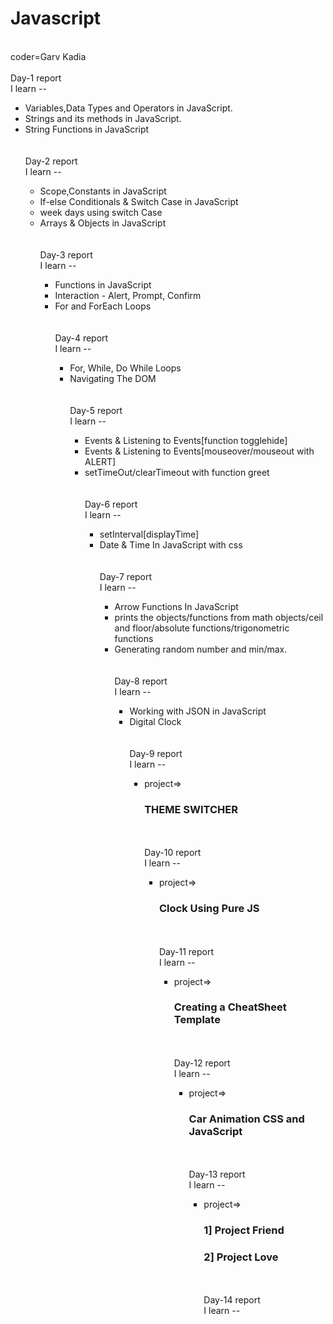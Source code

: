 # Javascript
<br>
coder=Garv Kadia
<br>
<br>
Day-1 report
<br>
I learn --
<div>
        <ul>
            <li>Variables,Data Types and Operators in JavaScript.</li>
            <li>Strings and its methods in JavaScript.</li>
            <li>String Functions in JavaScript</li>
           
      
<br>
<br>
Day-2 report
<br>
I learn --
<div>
        <ul>
            <li>Scope,Constants in JavaScript</li>
            <li>If-else Conditionals & Switch Case in JavaScript</li>
            <li>week days using switch Case</li>
            <li>Arrays & Objects in JavaScript</li>

<br>
<br>
Day-3 report
<br>
I learn --
<div>
        <ul>
            <li>Functions in JavaScript</li>
            <li>Interaction - Alert, Prompt, Confirm</li>
            <li>For and ForEach Loops</li>

 <br>
<br>
Day-4 report
<br>
I learn --
<div>
        <ul>
            <li>For, While, Do While Loops</li>
            <li>Navigating The DOM</li>
 <br>
<br>
Day-5 report
<br>
I learn --
<div>
        <ul>
            <li>Events & Listening to Events[function togglehide]</li>
            <li>Events & Listening to Events[mouseover/mouseout with ALERT]</li>       
            <li>setTimeOut/clearTimeout with function greet</li>
 <br>
<br>
Day-6 report
<br>
I learn --
<div>
        <ul>
            <li>setInterval[displayTime]</li>
            <li>Date & Time In JavaScript with css</li>       
 <br>
<br>
Day-7 report
<br>
I learn --
<div>
        <ul>
            <li>Arrow Functions In JavaScript</li>
            <li>prints the objects/functions from math objects/ceil and floor/absolute functions/trigonometric functions</li>       
            <li>Generating random number and min/max.</li>
 <br>
<br>
Day-8 report
<br>
I learn --
<div>
        <ul>
            <li>Working with JSON in JavaScript</li>
            <li>Digital Clock</li>
<br>
<br>
Day-9 report
<br>
I learn --
<div>
        <ul>
            <li>project=>
              <h3>THEME SWITCHER</h3></li>
          
<br>
<br>
Day-10 report
<br>
I learn --
<div>
        <ul>
            <li>project=>
              <h3>Clock Using Pure JS</h3></li>
          
<br>
<br>
Day-11 report
<br>
I learn --
<div>
        <ul>
            <li>project=>
              <h3>Creating a CheatSheet Template</h3></li>

<br>
<br>
Day-12 report
<br>
I learn --
<div>
        <ul>
            <li>project=>
              <h3>Car Animation CSS and JavaScript</h3></li>
<br>
<br>
Day-13 report
<br>
I learn --
<div>
        <ul>
            <li>project=>
              <h3>1] Project Friend</h3></li>
              <h3>2] Project Love</h3></li>
<br>
<br>
Day-14 report
<br>
I learn --

